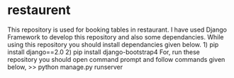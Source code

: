 # restaurent
This repository is used for booking tables in restaurant. I have used Django Framework to develop this repository and also some dependancies.  While using this repository you should install dependancies given below.  1) pip install django==2.0 2) pip install django-bootstrap4  For, run these repository you should open command prompt and follow commands given below,  >> python manage.py runserver
